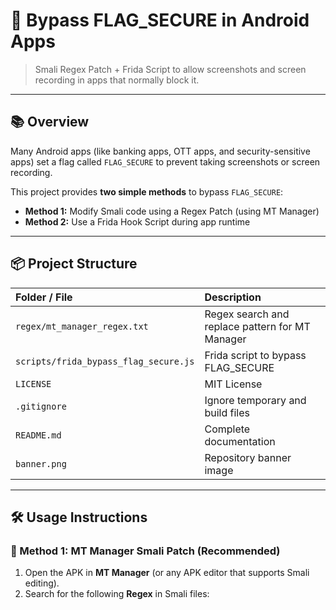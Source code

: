 
# 🚀 Bypass FLAG_SECURE in Android Apps

> Smali Regex Patch + Frida Script to allow screenshots and screen recording in apps that normally block it.

---

## 📚 Overview

Many Android apps (like banking apps, OTT apps, and security-sensitive apps) set a flag called `FLAG_SECURE` to prevent taking screenshots or screen recording.

This project provides **two simple methods** to bypass `FLAG_SECURE`:

- **Method 1:** Modify Smali code using a Regex Patch (using MT Manager)
- **Method 2:** Use a Frida Hook Script during app runtime

---

## 📦 Project Structure

| Folder / File | Description |
|:-------------|:------------|
| `regex/mt_manager_regex.txt` | Regex search and replace pattern for MT Manager |
| `scripts/frida_bypass_flag_secure.js` | Frida script to bypass FLAG_SECURE |
| `LICENSE` | MIT License |
| `.gitignore` | Ignore temporary and build files |
| `README.md` | Complete documentation |
| `banner.png` | Repository banner image |

---

## 🛠️ Usage Instructions

### 🔹 Method 1: MT Manager Smali Patch (Recommended)

1. Open the APK in **MT Manager** (or any APK editor that supports Smali editing).
2. Search for the following **Regex** in Smali files:
